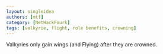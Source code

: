 ```yaml
---
layout: singleidea
authors: [mtf]
category: [NetHackFourk]
tags: [valkyrie, flight, role benefits, crowning]
---
```

Valkyries only gain wings (and Flying) after they are crowned.
